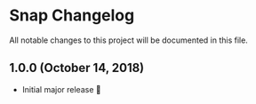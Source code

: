 # Snap Changelog

All notable changes to this project will be documented in this file.

## 1.0.0 (October 14, 2018)
- Initial major release :tada: